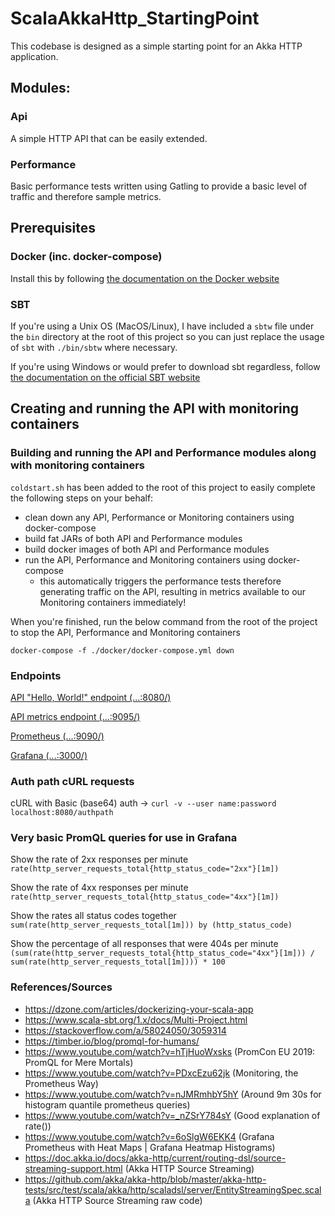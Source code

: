 # ScalaAkkaHttp_StartingPoint

This codebase is designed as a simple starting point for an Akka HTTP application.

## Modules:

### Api

A simple HTTP API that can be easily extended.

### Performance

Basic performance tests written using Gatling to provide a basic level of traffic and therefore sample metrics.

## Prerequisites

### Docker (inc. docker-compose)

Install this by following [the documentation on the Docker website](https://docs.docker.com/engine/install/)

### SBT

If you're using a Unix OS (MacOS/Linux), I have included a `sbtw` file under the `bin` directory at the root of this
project so you can just replace the usage of `sbt` with `./bin/sbtw` where necessary.

If you're using Windows or would prefer to download sbt regardless,
follow [the documentation on the official SBT website](https://www.scala-sbt.org/1.x/docs/Setup.html)

## Creating and running the API with monitoring containers

### Building and running the API and Performance modules along with monitoring containers

`coldstart.sh` has been added to the root of this project to easily complete the following steps on your behalf:

* clean down any API, Performance or Monitoring containers using docker-compose
* build fat JARs of both API and Performance modules
* build docker images of both API and Performance modules
* run the API, Performance and Monitoring containers using docker-compose
    * this automatically triggers the performance tests therefore generating traffic on the API, resulting in metrics
      available to our Monitoring containers immediately!

When you're finished, run the below command from the root of the project to stop the API, Performance and Monitoring
containers

`docker-compose -f ./docker/docker-compose.yml down`

### Endpoints

[API "Hello, World!" endpoint (...:8080/)](http://localhost:8080)

[API metrics endpoint (...:9095/)](http://localhost:9095)

[Prometheus (...:9090/)](http://localhost:9090)

[Grafana (...:3000/)](http://localhost:3000)

### Auth path cURL requests

cURL with Basic (base64) auth -> `curl -v --user name:password localhost:8080/authpath`

### Very basic PromQL queries for use in Grafana

Show the rate of 2xx responses per minute `rate(http_server_requests_total{http_status_code="2xx"}[1m])`

Show the rate of 4xx responses per minute `rate(http_server_requests_total{http_status_code="4xx"}[1m])`

Show the rates all status codes together `sum(rate(http_server_requests_total[1m])) by (http_status_code)`

Show the percentage of all responses that were 404s per
minute `(sum(rate(http_server_requests_total{http_status_code="4xx"}[1m])) / sum(rate(http_server_requests_total[1m]))) * 100`

### References/Sources

* https://dzone.com/articles/dockerizing-your-scala-app
* https://www.scala-sbt.org/1.x/docs/Multi-Project.html
* https://stackoverflow.com/a/58024050/3059314
* https://timber.io/blog/promql-for-humans/
* https://www.youtube.com/watch?v=hTjHuoWxsks (PromCon EU 2019: PromQL for Mere Mortals)
* https://www.youtube.com/watch?v=PDxcEzu62jk (Monitoring, the Prometheus Way)
* https://www.youtube.com/watch?v=nJMRmhbY5hY (Around 9m 30s for histogram quantile prometheus queries)
* https://www.youtube.com/watch?v=_nZSrY784sY (Good explanation of rate())
* https://www.youtube.com/watch?v=6oSlgW6EKK4 (Grafana Prometheus with Heat Maps | Grafana Heatmap Histograms)
* https://doc.akka.io/docs/akka-http/current/routing-dsl/source-streaming-support.html (Akka HTTP Source Streaming)
* https://github.com/akka/akka-http/blob/master/akka-http-tests/src/test/scala/akka/http/scaladsl/server/EntityStreamingSpec.scala (Akka HTTP Source Streaming raw code)

